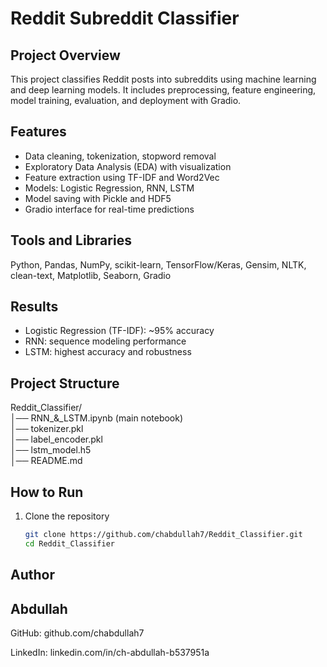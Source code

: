 # Reddit Subreddit Classifier

## Project Overview
This project classifies Reddit posts into subreddits using machine learning and deep learning models. It includes preprocessing, feature engineering, model training, evaluation, and deployment with Gradio.

## Features
- Data cleaning, tokenization, stopword removal
- Exploratory Data Analysis (EDA) with visualization
- Feature extraction using TF-IDF and Word2Vec
- Models: Logistic Regression, RNN, LSTM
- Model saving with Pickle and HDF5
- Gradio interface for real-time predictions

## Tools and Libraries
Python, Pandas, NumPy, scikit-learn, TensorFlow/Keras, Gensim, NLTK, clean-text, Matplotlib, Seaborn, Gradio

## Results
- Logistic Regression (TF-IDF): ~95% accuracy
- RNN: sequence modeling performance
- LSTM: highest accuracy and robustness

## Project Structure
Reddit_Classifier/  
│── RNN_&_LSTM.ipynb (main notebook)  
│── tokenizer.pkl  
│── label_encoder.pkl  
│── lstm_model.h5  
│── README.md  

## How to Run
1. Clone the repository  
   ```bash
   git clone https://github.com/chabdullah7/Reddit_Classifier.git
   cd Reddit_Classifier
## Author
## Abdullah
GitHub: github.com/chabdullah7

LinkedIn: linkedin.com/in/ch-abdullah-b537951a 
